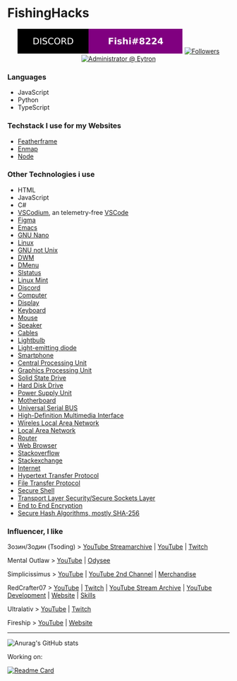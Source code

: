 # FishingHacks
<p align="center">
  <a href="#"><img alt="Discord-social Fishi#8224" src="./discord-social.svg" /></a>
  <a href="https://github.com/FishingHacks"><img alt="Followers" src="https://shields.io/github/followers/FishingHacks?label=Follow&style=for-the-badge&color=000" /></a>
  <a href="https://eytron.ga"><img alt="Administrator @ Eytron" src="https://img.shields.io/badge/Developer at-Eytron-blueviolet?style=for-the-badge&color=fe7d37" /></a>
</p>

### Languages
- JavaScript
- Python
- TypeScript

### Techstack I use for my Websites
- [Featherframe](https://github.com/FishingHacks/featherframe/)
- [Enmap](https://enmap.evie.dev/)
- [Node](https://nodejs.org/)

### Other Technologies i use
- HTML
- JavaScript
- C#
- [VSCodium](https://vscodium.com/), an telemetry-free [VSCode](https://code.visualstudio.com/)
- [Figma](https://www.figma.com/)
- [Emacs](https://www.gnu.org/software/emacs/)
- [GNU Nano](https://www.nano-editor.org/)
- [Linux](https://www.linuxfoundation.org/)
- [GNU not Unix](https://www.gnu.org/)
- [DWM](https://dwm.suckless.org/dwm.svg)
- [DMenu](https://tools.suckless.org/dmenu/)
- [Slstatus](https://tools.suckless.org/slstatus/)
- [Linux Mint](https://linuxmint.com/)
- [Discord](https://discord.com/)
- [Computer](https://en.wikipedia.org/wiki/Computer)
- [Display](https://en.wikipedia.org/wiki/Display_device)
- [Keyboard](https://en.wikipedia.org/wiki/Computer_keyboard)
- [Mouse](https://en.wikipedia.org/wiki/Computer_mouse)
- [Speaker](https://en.wikipedia.org/wiki/Computer_speakers)
- [Cables](https://en.wikipedia.org/wiki/Electrical_cable)
- [Lightbulb](https://en.wikipedia.org/wiki/Electric_light)
- [Light-emitting diode](https://en.wikipedia.org/wiki/Light-emitting_diode)
- [Smartphone](https://en.wikipedia.org/wiki/Smartphone)
- [Central Processing Unit](https://en.wikipedia.org/wiki/Central_processing_unit)
- [Graphics Processing Unit](https://en.wikipedia.org/wiki/Graphics_processing_unit)
- [Solid State Drive](https://en.wikipedia.org/wiki/Solid-state_drive)
- [Hard Disk Drive](https://en.wikipedia.org/wiki/Hard_disk_drive)
- [Power Supply Unit](https://en.wikipedia.org/wiki/Power_supply_unit_(computer))
- [Motherboard](https://en.wikipedia.org/wiki/Motherboard)
- [Universal Serial BUS](https://en.wikipedia.org/wiki/USB)
- [High-Definition Multimedia Interface](https://en.wikipedia.org/wiki/HDMI)
- [Wireles Local Area Network](https://en.wikipedia.org/wiki/Wireless_LAN)
- [Local Area Network](https://en.wikipedia.org/wiki/Wireless_LAN)
- [Router](https://en.wikipedia.org/wiki/Router_(computing))
- [Web Browser](https://en.wikipedia.org/wiki/Web_browser)
- [Stackoverflow](https://stackoverflow.com/)
- [Stackexchange](https://stackexchange.com/)
- [Internet](https://en.wikipedia.org/wiki/Internet)
- [Hypertext Transfer Protocol](https://en.wikipedia.org/wiki/Hypertext_Transfer_Protocol)
- [File Transfer Protocol](https://en.wikipedia.org/wiki/File_Transfer_Protocol)
- [Secure Shell](https://en.wikipedia.org/wiki/Secure_Shell)
- [Transport Layer Security/Secure Sockets Layer](https://en.wikipedia.org/wiki/Transport_Layer_Security)
- [End to End Encryption](https://en.wikipedia.org/wiki/End-to-end_encryption)
- [Secure Hash Algorithms, mostly SHA-256](https://en.wikipedia.org/wiki/Secure_Hash_Algorithms)


### Influencer, I like
Зозин/Зодин (Tsoding) > [YouTube Streamarchive](https://www.youtube.com/c/TsodingDaily) | [YouTube](https://www.youtube.com/c/Tsoding) | [Twitch](https://www.twitch.tv/tsoding)

Mental Outlaw > [YouTube](https://www.youtube.com/c/MentalOutlaw) | [Odysee](https://odysee.com/@AlphaNerd:8)

Simplicissimus > [YouTube](https://www.youtube.com/c/Simplicissimus2) | [YouTube 2nd Channel](https://www.youtube.com/c/2BoredGuysOfficial/) | [Merchandise](https://cultureculture.com/)

RedCrafter07 > [YouTube](https://www.youtube.com/channel/UCZjkJX6z-fKoxt-yQ3MuHPw) | [Twitch](https://twitch.tv/redcrafter07_live) | [YouTube Stream Archive](https://www.youtube.com/channel/UCUbkHNYfRJuWHKlrTcsKksQ) | [YouTube Development](https://www.youtube.com/channel/UC1xOyRo6p3gsAo4ja0y76-A) | [Website](https://redcrafter07.de/) | [Skills](https://a.r07.dev/)

Ultralativ > [YouTube](https://www.youtube.com/c/Ultralativ) | [Twitch](https://www.twitch.tv/fynnalist)

Fireship > [YouTube](https://www.youtube.com/c/Fireship/) | [Website](https://fireship.io/)

---
![Anurag's GitHub stats](https://github-readme-stats.vercel.app/api?username=FishingHacks&show_icons=true&theme=dracula)

Working on:

[![Readme Card](https://github-readme-stats.vercel.app/api/pin/?username=FishingHacks&repo=featherframe)](https://github.com/FishingHacks/featherframe)
